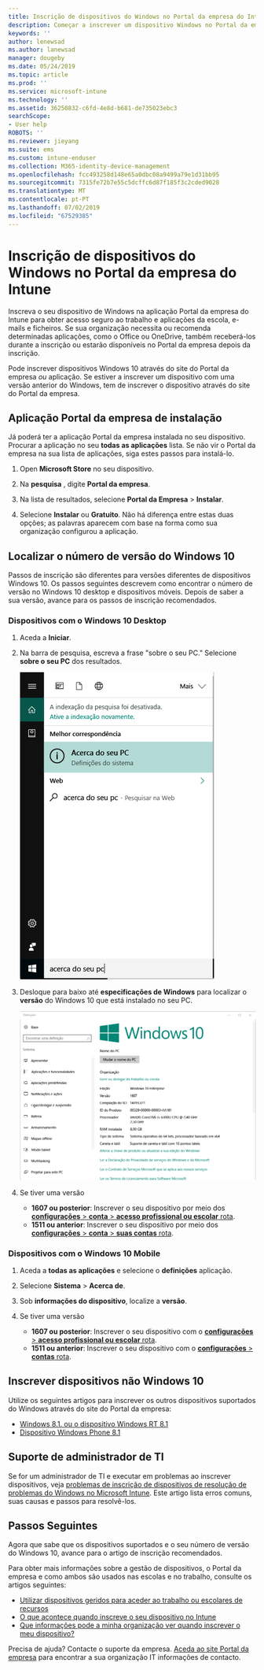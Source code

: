 ```yaml
---
title: Inscrição de dispositivos do Windows no Portal da empresa do Intune | Documentos da Microsoft
description: Começar a inscrever um dispositivo Windows no Portal da empresa
keywords: ''
author: lenewsad
ms.author: lanewsad
manager: dougeby
ms.date: 05/24/2019
ms.topic: article
ms.prod: ''
ms.service: microsoft-intune
ms.technology: ''
ms.assetid: 36250832-c6fd-4e8d-b681-de735023ebc3
searchScope:
- User help
ROBOTS: ''
ms.reviewer: jieyang
ms.suite: ems
ms.custom: intune-enduser
ms.collection: M365-identity-device-management
ms.openlocfilehash: fcc493258d148e65a0dbc08a9499a79e1d31bb95
ms.sourcegitcommit: 7315fe72b7e55c5dcffc6d87f185f3c2cded9028
ms.translationtype: MT
ms.contentlocale: pt-PT
ms.lasthandoff: 07/02/2019
ms.locfileid: "67529385"
---
```

# <a name="windows-device-enrollment-in-intune-company-portal"></a>Inscrição de dispositivos do Windows no Portal da empresa do Intune  

Inscreva o seu dispositivo de Windows na aplicação Portal da empresa do Intune para obter acesso seguro ao trabalho e aplicações da escola, e-mails e ficheiros. Se sua organização necessita ou recomenda determinadas aplicações, como o Office ou OneDrive, também receberá-los durante a inscrição ou estarão disponíveis no Portal da empresa depois da inscrição.  

Pode inscrever dispositivos Windows 10 através do site do Portal da empresa *ou* aplicação. Se estiver a inscrever um dispositivo com uma versão anterior do Windows, tem de inscrever o dispositivo através do site do Portal da empresa.  

## <a name="install-company-portal-app"></a>Aplicação Portal da empresa de instalação  
Já poderá ter a aplicação Portal da empresa instalada no seu dispositivo. Procurar a aplicação no seu __todas as aplicações__ lista.  Se não vir o Portal da empresa na sua lista de aplicações, siga estes passos para instalá-lo.  

1. Open **Microsoft Store** no seu dispositivo.

2. Na **pesquisa** , digite **Portal da empresa**.

3. Na lista de resultados, selecione **Portal da Empresa** > **Instalar**.

4. Selecione **Instalar** ou **Gratuito**. Não há diferença entre estas duas opções; as palavras aparecem com base na forma como sua organização configurou a aplicação.  

## <a name="find-windows-10-version-number"></a>Localizar o número de versão do Windows 10  
Passos de inscrição são diferentes para versões diferentes de dispositivos Windows 10. Os passos seguintes descrevem como encontrar o número de versão no Windows 10 desktop e dispositivos móveis. Depois de saber a sua versão, avance para os passos de inscrição recomendados.  

### <a name="windows-10-desktop-devices"></a>Dispositivos com o Windows 10 Desktop  

1. Aceda a **Iniciar**.

2. Na barra de pesquisa, escreva a frase "sobre o seu PC." Selecione __sobre o seu PC__ dos resultados.  


   ![definições de pesquisa para Sobre o seu PC](media/searching_for_about_your_pc.png)  

3. Desloque para baixo até **especificações de Windows** para localizar o **versão** do Windows 10 que está instalado no seu PC.  


   ![Sobre o Seu PC com o Windows 10](media/settings_about_pc.png)  

4. Se tiver uma versão  

    *  __1607 ou posterior__: Inscrever o seu dispositivo por meio dos [ **configurações** > **conta** > **acesso profissional ou escolar** rota](enroll-windows-10-device.md#enroll-windows-10-version-1607-and-later-device).   
    * __1511 ou anterior__: Inscrever o seu dispositivo por meio dos [ **configurações** > **conta** > **suas contas** rota](enroll-windows-10-device.md#enroll-windows-10-version-1511-and-earlier-device).  

### <a name="windows-10-mobile-devices"></a>Dispositivos com o Windows 10 Mobile

1. Aceda a __todas as aplicações__ e selecione o __definições__ aplicação.
2. Selecione __Sistema__ > __Acerca de__.
3. Sob __informações do dispositivo__, localize a __versão__.  
4. Se tiver uma versão  

    *  __1607 ou posterior__: Inscrever o seu dispositivo com o [ **configurações** > **acesso profissional ou escolar** rota](enroll-windows-10-device.md#enroll-windows-10-version-1607-and-later-device).   
    * __1511 ou anterior__: Inscrever o seu dispositivo com o [ **configurações** > **contas** rota](enroll-windows-10-device.md#enroll-windows-10-version-1511-and-earlier-device).  

## <a name="enroll-non-windows-10-devices"></a>Inscrever dispositivos não Windows 10  
Utilize os seguintes artigos para inscrever os outros dispositivos suportados do Windows através do site do Portal da empresa:   
* [Windows 8.1. ou o dispositivo Windows RT 8.1](enroll-your-W81-or-rt81-windows.md)  
* [Dispositivo Windows Phone 8.1](enroll-your-wp81-windows.md)    

## <a name="it-administrator-support"></a>Suporte de administrador de TI  
Se for um administrador de TI e executar em problemas ao inscrever dispositivos, veja [problemas de inscrição de dispositivos de resolução de problemas do Windows no Microsoft Intune](https://support.microsoft.com/help/4469913). Este artigo lista erros comuns, suas causas e passos para resolvê-los.  

## <a name="next-steps"></a>Passos Seguintes  
Agora que sabe que os dispositivos suportados e o seu número de versão do Windows 10, avance para o artigo de inscrição recomendados.  
 
Para obter mais informações sobre a gestão de dispositivos, o Portal da empresa e como ambos são usados nas escolas e no trabalho, consulte os artigos seguintes:  
* [Utilizar dispositivos geridos para aceder ao trabalho ou escolares de recursos](use-managed-devices-to-get-work-done.md)  
* [O que acontece quando inscreve o seu dispositivo no Intune](what-happens-if-you-install-the-company-portal-app-and-enroll-your-device-in-intune-windows.md)  
* [Que informações pode a minha organização ver quando inscrever o meu dispositivo?](what-info-can-your-company-see-when-you-enroll-your-device-in-intune.md)  

Precisa de ajuda? Contacte o suporte da empresa. [Aceda ao site Portal da empresa](https://go.microsoft.com/fwlink/?linkid=2010980) para encontrar a sua organização IT informações de contacto.  
